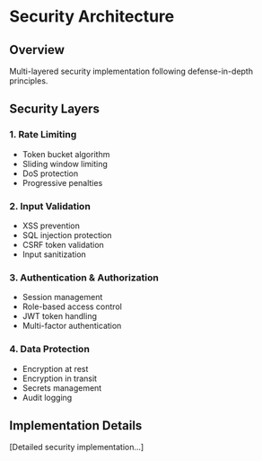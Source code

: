 # Security Architecture

## Overview
Multi-layered security implementation following defense-in-depth principles.

## Security Layers

### 1. Rate Limiting
- Token bucket algorithm
- Sliding window limiting
- DoS protection
- Progressive penalties

### 2. Input Validation
- XSS prevention
- SQL injection protection
- CSRF token validation
- Input sanitization

### 3. Authentication & Authorization
- Session management
- Role-based access control
- JWT token handling
- Multi-factor authentication

### 4. Data Protection
- Encryption at rest
- Encryption in transit
- Secrets management
- Audit logging

## Implementation Details
[Detailed security implementation...]
